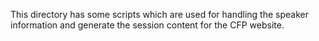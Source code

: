 This directory has some scripts which are used for handling the speaker information and generate the session content for the CFP website.